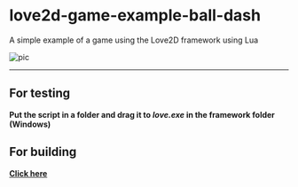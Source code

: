 # love2d-game-example-ball-dash
 A simple example of a game using the Love2D framework using Lua

![pic](https://i.ibb.co/PYLc1jJ/image.png)

----------------------------------------------
## For testing

**Put the script in a folder and drag it to *love.exe* in the framework folder (Windows)**

## For building

**[Click here](https://love2d.org/wiki/Building_L%C3%96VE#3._Building)**
